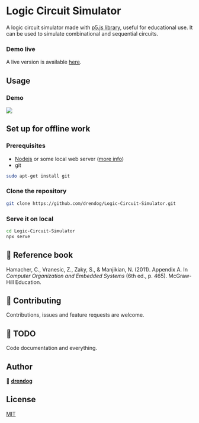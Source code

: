 # Logic Circuit Simulator
A logic circuit simulator made with [p5.js library](https://github.com/processing/p5.js), useful for educational use. It can be used to simulate combinational and sequential circuits.

### Demo live
A live version is available [here](https://drendog.github.io/Logic-Circuit-Simulator/).

## Usage

### Demo

![](demo.gif)

## Set up for offline work

### Prerequisites

* [Nodejs](https://nodejs.org) or some local web server ([more info](https://github.com/processing/p5.js/wiki/Local-server))
* git
```bash
sudo apt-get install git
```

### Clone the repository

```bash
git clone https://github.com/drendog/Logic-Circuit-Simulator.git
```

### Serve it on local

```bash
cd Logic-Circuit-Simulator
npx serve
```

## :book: Reference book

Hamacher, C., Vranesic, Z., Zaky, S., & Manjikian, N. (2011). Appendix A. In *Computer Organization and Embedded Systems* (6th ed., p. 465). McGraw-Hill Education.

## 🤝 Contributing

Contributions, issues and feature requests are welcome.

## :wrench: TODO

Code documentation and everything.

## Author

👤 **[drendog](https://github.com/drendog)**

## License

[MIT](https://choosealicense.com/licenses/mit/)
